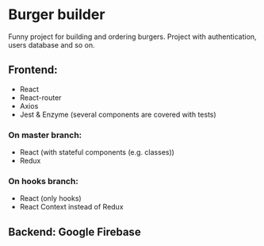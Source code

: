 # Burger builder
Funny project for building and ordering burgers. Project with authentication, users database and so on.

## Frontend:<br>
- React
- React-router
- Axios
- Jest & Enzyme (several components are covered with tests)

### On master branch:
  - React (with stateful components (e.g. classes))
  - Redux
### On hooks branch:<br>
  - React (only hooks)
  - React Context instead of Redux

## Backend: Google Firebase

